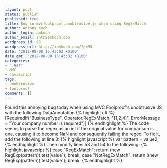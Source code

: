 ```yaml
---
layout: post
status: publish
published: true
title: Bug in mvcfoolproof.unobtrusive.js when using RegExMatch
author: Antony Koch
author_login: amkoch
author_email: ant@iamkoch.com
wordpress_id: 93
wordpress_url: http://iamkoch.com/?p=93
date: '2012-08-08 15:43:02 +0100'
date_gmt: '2012-08-08 15:43:02 +0100'
categories:
- ".Net"
- MVC
- JavaScript
tags:
- unobtrusive
- foolproof
comments: []
---
```

Found this annoying bug today when using MVC Foolproof's unobtrusive JS with the following DataAnnotation
{% highlight c# %}
[RequiredIf(&quot;BusinessType&quot;, Operator.RegExMatch, &quot;[1,2,4]&quot;, ErrorMessage = &quot;Your company number is required&quot;)]
{% endhighlight %}
The code seems to parse the regex as an int if the original value for comparison is one, causing it to become NaN and consequently failing the regex.
To fix it, add the following at line 3:
{% highlight javascript %}
 var pattern = value2;
{% endhighlight %}
Then modify lines 53 and 54 to the following:
{% highlight javascript %}
case &quot;RegExMatch&quot;: return (new RegExp(pattern)).test(value1); break;
case &quot;NotRegExMatch&quot;: return !(new RegExp(pattern)).test(value1); break;
{% endhighlight %}
